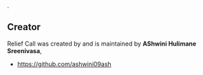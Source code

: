 .

## Creator

Relief Call was created by and is maintained by **AShwini Hulimane Sreenivasa**, 


* https://github.com/ashwini09ash

